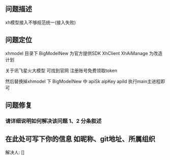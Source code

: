 ## 问题描述

xh模型接入不够规范统一(接入失败)

## 问题定位

xhmodel 目录下 BigModelNew 为官方提供SDK XhClient XhAiManage 为改造计划

关于讯飞星火大模型 可找到官网 注册账号免费领取token 

然后替换掉xhmodel 下 BigModelNew 中 apiSk aipKey apiId 执行main主进程即可

## 问题修复

### 请详细说明如何解决该问题 1、2 分条叙述


## 在此处可写下你的信息 如昵称、git地址、所属组织

解决人: [] 